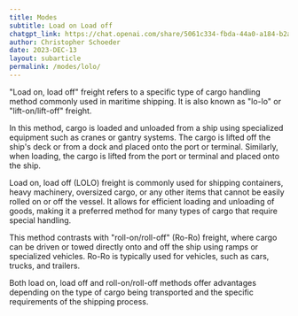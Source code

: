 ```yaml
---
title: Modes
subtitle: Load on Load off
chatgpt_link: https://chat.openai.com/share/5061c334-fbda-44a0-a184-b2a76798a3bb
author: Christopher Schoeder
date: 2023-DEC-13
layout: subarticle
permalink: /modes/lolo/
---
```


"Load on, load off" freight refers to a specific type of cargo handling method commonly used in maritime shipping. It is also known as "lo-lo" or "lift-on/lift-off" freight.

In this method, cargo is loaded and unloaded from a ship using specialized equipment such as cranes or gantry systems. The cargo is lifted off the ship's deck or from a dock and placed onto the port or terminal. Similarly, when loading, the cargo is lifted from the port or terminal and placed onto the ship.

Load on, load off (LOLO) freight is commonly used for shipping containers, heavy machinery, oversized cargo, or any other items that cannot be easily rolled on or off the vessel. It allows for efficient loading and unloading of goods, making it a preferred method for many types of cargo that require special handling.

This method contrasts with "roll-on/roll-off" (Ro-Ro) freight, where cargo can be driven or towed directly onto and off the ship using ramps or specialized vehicles. Ro-Ro is typically used for vehicles, such as cars, trucks, and trailers.

Both load on, load off and roll-on/roll-off methods offer advantages depending on the type of cargo being transported and the specific requirements of the shipping process.

